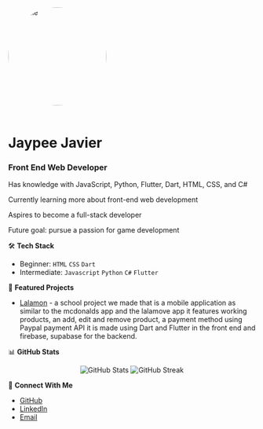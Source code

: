 <img src="https://github.com/johndoe.png" alt="Profile" width="200" height="200" style="border-radius: 50%; margin-bottom: 20px;">

# Jaypee Javier
### Front End Web Developer

Has knowledge with JavaScript, Python, Flutter, Dart, HTML, CSS, and C#

Currently learning more about front-end web development

Aspires to become a full-stack developer

Future goal: pursue a passion for game development

🛠️ **Tech Stack**
- Beginner: `HTML` `CSS` `Dart`
- Intermediate: `Javascript` `Python` `C#` `Flutter`

🔭 **Featured Projects**
- [Lalamon](https://github.com/Necookie/lalamon) - a school project we made that is a mobile application as similar to the mcdonalds app and the lalamove app it features working products, an add, edit and remove product, a payment method using Paypal payment API it is made using Dart and Flutter in the front end and firebase, supabase for the backend.

📊 **GitHub Stats**
<p align="center">
  <img src="https://github-readme-stats.vercel.app/api?username=Miqu3lla&show_icons=true&theme=dark" alt="GitHub Stats" />
  <img src="https://github-readme-streak-stats.herokuapp.com/?user=Miqu3lla&theme=dark" alt="GitHub Streak" />
</p>

🤝 **Connect With Me**
- [GitHub](https://github.com/Miqu3lla)
- [LinkedIn](https://www.linkedin.com/in/javier-jaypee-722999383)
- [Email](mailto:jaypeejavierash@gmail.com)
